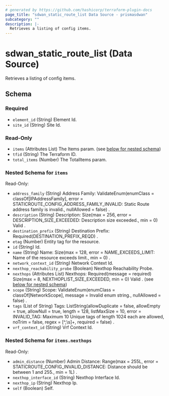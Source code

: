 ```yaml
---
# generated by https://github.com/hashicorp/terraform-plugin-docs
page_title: "sdwan_static_route_list Data Source - prismasdwan"
subcategory: ""
description: |-
  Retrieves a listing of config items.
---
```


# sdwan_static_route_list (Data Source)

Retrieves a listing of config items.



<!-- schema generated by tfplugindocs -->
## Schema

### Required

- `element_id` (String) Element Id.
- `site_id` (String) Site Id.

### Read-Only

- `items` (Attributes List) The Items param. (see [below for nested schema](#nestedatt--items))
- `tfid` (String) The Terraform ID.
- `total_items` (Number) The TotalItems param.

<a id="nestedatt--items"></a>
### Nested Schema for `items`

Read-Only:

- `address_family` (String) Address Family: ValidateEnum(enumClass = classOf[IPAddressFamily], error = STATICROUTE_CONFIG_ADDRESS_FAMILY_INVALID: Static Route address family is invalid., nullAllowed = false) .
- `description` (String) Description: Size(max = 256, error = DESCRIPTION_SIZE_EXCEEDED: Description size exceeded., min = 0) Valid .
- `destination_prefix` (String) Destination Prefix: Required(DESTINATION_PREFIX_REQD) .
- `etag` (Number) Entity tag for the resource.
- `id` (String) Id.
- `name` (String) Name: Size(max = 128, error = NAME_EXCEEDS_LIMIT: Name of the resource exceeds limit., min = 0) .
- `network_context_id` (String) Network Context Id.
- `nexthop_reachability_probe` (Boolean) Nexthop Reachability Probe.
- `nexthops` (Attributes List) Nexthops: Required(message = required) Size(max = 8, NEXTHOPLIST_SIZE_EXCEEDED, min = 0) Valid . (see [below for nested schema](#nestedatt--items--nexthops))
- `scope` (String) Scope: ValidateEnum(enumClass = classOf[NetworkScope], message = Invalid enum string., nullAllowed = false) .
- `tags` (List of String) Tags: ListString(allowDuplicate = false, allowEmpty = true, allowNull = true, length = 128, listMaxSize = 10, error = INVALID_TAG: Maximum 10 Unique tags of length 1024 each are allowed, noTrim = false, regex = [^,\\s]+, required = false) .
- `vrf_context_id` (String) Vrf Context Id.

<a id="nestedatt--items--nexthops"></a>
### Nested Schema for `items.nexthops`

Read-Only:

- `admin_distance` (Number) Admin Distance: Range(max = 255L, error = STATICROUTE_CONFIG_INVALID_DISTANCE: Distance should be between 1 and 255., min = 1L) .
- `nexthop_interface_id` (String) Nexthop Interface Id.
- `nexthop_ip` (String) Nexthop Ip.
- `self` (Boolean) Self.
